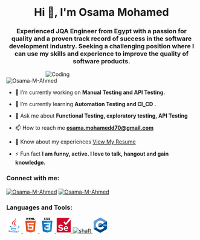 <h1 align="center">Hi 👋, I'm Osama Mohamed </h1>
<h3 align="center">Experienced JQA Engineer from Egypt with a passion for quality and a proven track record of success in the software development industry. Seeking a challenging position where I can use my skills and experience to improve the quality of software products.</h3>

<img align="right" alt="Coding" width="400" src="https://media.giphy.com/media/CrFLL3CnRpw5ddlBMm/giphy.gif?cid=ecf05e47aht2l1ouhr9pxk8yxseurw3xyd6jnm69m64wp4e9&ep=v1_gifs_search&rid=giphy.gif&ct=g">

<p align="left"> <img src="https://komarev.com/ghpvc/?username=Osama-M-Ahmed&label=Profile%20views&color=0e75b6&style=flat" alt="Osama-M-Ahmed" /> </p>

- 🔭 I’m currently working on **Manual Testing and API Testing.**

- 🌱 I’m currently learning **Automation Testing and CI_CD .**

- 💬 Ask me about **Functional Testing, exploratory testing,  API Testing**

- 📫 How to reach me **osama.mohamedd70@gmail.com**

- 📄 Know about my experiences [View My Resume](https://drive.google.com/file/d/1BSy_68oxsXhUdmp7_Vy72shv04w64LpA/view?usp=sharing)

- ⚡ Fun fact **I am funny, active. I love to talk, hangout and gain knowledge.**

<h3 align="left">Connect with me:</h3>
<p align="left">
<a href="https://www.linkedin.com/in/osama-mohamed-8054141a7/" target="blank"><img align="center" src="https://raw.githubusercontent.com/rahuldkjain/github-profile-readme-generator/master/src/images/icons/Social/linked-in-alt.svg" alt="Osama-M-Ahmed" height="30" width="40" /></a>
<a href="https://wa.me/201104863740" target="blank"><img align="center" src="https://raw.githubusercontent.com/rahuldkjain/github-profile-readme-generator/master/src/images/icons/Social/whatsapp.svg" alt="Osama-M-Ahmed" height="30" width="40" /></a>
</p>

<h3 align="left">Languages and Tools:</h3>
<p align="left">
  <a href="https://www.java.com/" target="_blank" rel="noreferrer">
    <img src="https://raw.githubusercontent.com/devicons/devicon/master/icons/java/java-original.svg" alt="java" width="40" height="40"/>
  </a> 
  <a href="https://www.w3.org/html/" target="_blank" rel="noreferrer">
    <img src="https://raw.githubusercontent.com/devicons/devicon/master/icons/html5/html5-original-wordmark.svg" alt="html5" width="40" height="40"/>
  </a>
  <a href="https://www.w3schools.com/css/" target="_blank" rel="noreferrer">
    <img src="https://raw.githubusercontent.com/devicons/devicon/master/icons/css3/css3-original-wordmark.svg" alt="css3" width="40" height="40"/>
  </a>
  <a href="https://www.selenium.dev/" target="_blank" rel="noreferrer">
    <img src="https://raw.githubusercontent.com/devicons/devicon/master/icons/selenium/selenium-original.svg" alt="selenium" width="40" height="40"/>
  </a>
  <a href="https://github.com/ShaftHQ/SHAFT_ENGINE" target="_blank" rel="noreferrer">
    <img src="https://avatars.githubusercontent.com/u/107793399?s=200&v=4" alt="shaft" width="40" height="40"/>
  </a>
  <a href="https://www.cplusplus.com/" target="_blank" rel="noreferrer">
    <img src="https://raw.githubusercontent.com/devicons/devicon/master/icons/cplusplus/cplusplus-original.svg" alt="cplusplus" width="40" height="40"/>
  </a>
</p>

